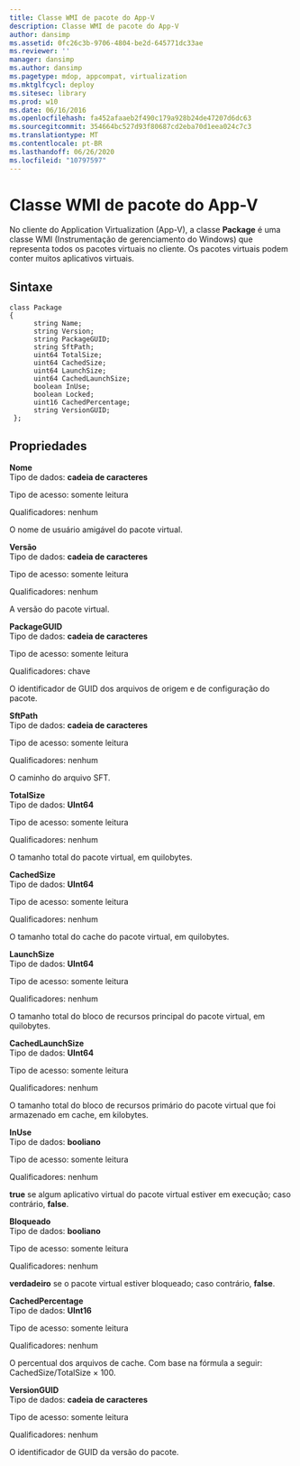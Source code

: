 ```yaml
---
title: Classe WMI de pacote do App-V
description: Classe WMI de pacote do App-V
author: dansimp
ms.assetid: 0fc26c3b-9706-4804-be2d-645771dc33ae
ms.reviewer: ''
manager: dansimp
ms.author: dansimp
ms.pagetype: mdop, appcompat, virtualization
ms.mktglfcycl: deploy
ms.sitesec: library
ms.prod: w10
ms.date: 06/16/2016
ms.openlocfilehash: fa452afaaeb2f490c179a928b24de47207d6dc63
ms.sourcegitcommit: 354664bc527d93f80687cd2eba70d1eea024c7c3
ms.translationtype: MT
ms.contentlocale: pt-BR
ms.lasthandoff: 06/26/2020
ms.locfileid: "10797597"
---
```

# Classe WMI de pacote do App-V


No cliente do Application Virtualization (App-V), a classe **Package** é uma classe WMI (Instrumentação de gerenciamento do Windows) que representa todos os pacotes virtuais no cliente. Os pacotes virtuais podem conter muitos aplicativos virtuais.

## Sintaxe


``` syntax
class Package
{
      string Name;
      string Version;
      string PackageGUID;
      string SftPath;
      uint64 TotalSize;
      uint64 CachedSize;
      uint64 LaunchSize;
      uint64 CachedLaunchSize;
      boolean InUse;
      boolean Locked;
      uint16 CachedPercentage;
      string VersionGUID;
 };
```

## Propriedades


<a href="" id="name"></a>**Nome**  
Tipo de dados: **cadeia de caracteres**

Tipo de acesso: somente leitura

Qualificadores: nenhum

O nome de usuário amigável do pacote virtual.

<a href="" id="version"></a>**Versão**  
Tipo de dados: **cadeia de caracteres**

Tipo de acesso: somente leitura

Qualificadores: nenhum

A versão do pacote virtual.

<a href="" id="packageguid"></a>**PackageGUID**  
Tipo de dados: **cadeia de caracteres**

Tipo de acesso: somente leitura

Qualificadores: chave

O identificador de GUID dos arquivos de origem e de configuração do pacote.

<a href="" id="sftpath"></a>**SftPath**  
Tipo de dados: **cadeia de caracteres**

Tipo de acesso: somente leitura

Qualificadores: nenhum

O caminho do arquivo SFT.

<a href="" id="totalsize"></a>**TotalSize**  
Tipo de dados: **UInt64**

Tipo de acesso: somente leitura

Qualificadores: nenhum

O tamanho total do pacote virtual, em quilobytes.

<a href="" id="cachedsize"></a>**CachedSize**  
Tipo de dados: **UInt64**

Tipo de acesso: somente leitura

Qualificadores: nenhum

O tamanho total do cache do pacote virtual, em quilobytes.

<a href="" id="launchsize"></a>**LaunchSize**  
Tipo de dados: **UInt64**

Tipo de acesso: somente leitura

Qualificadores: nenhum

O tamanho total do bloco de recursos principal do pacote virtual, em quilobytes.

<a href="" id="cachedlaunchsize"></a>**CachedLaunchSize**  
Tipo de dados: **UInt64**

Tipo de acesso: somente leitura

Qualificadores: nenhum

O tamanho total do bloco de recursos primário do pacote virtual que foi armazenado em cache, em kilobytes.

<a href="" id="inuse"></a>**InUse**  
Tipo de dados: **booliano**

Tipo de acesso: somente leitura

Qualificadores: nenhum

**true** se algum aplicativo virtual do pacote virtual estiver em execução; caso contrário, **false**.

<a href="" id="locked"></a>**Bloqueado**  
Tipo de dados: **booliano**

Tipo de acesso: somente leitura

Qualificadores: nenhum

**verdadeiro** se o pacote virtual estiver bloqueado; caso contrário, **false**.

<a href="" id="cachedpercentage"></a>**CachedPercentage**  
Tipo de dados: **UInt16**

Tipo de acesso: somente leitura

Qualificadores: nenhum

O percentual dos arquivos de cache. Com base na fórmula a seguir: CachedSize/TotalSize × 100.

<a href="" id="versionguid"></a>**VersionGUID**  
Tipo de dados: **cadeia de caracteres**

Tipo de acesso: somente leitura

Qualificadores: nenhum

O identificador de GUID da versão do pacote.

 

 





